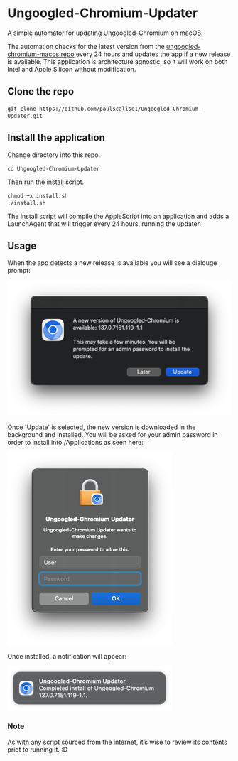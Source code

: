 # Ungoogled-Chromium-Updater

A simple automator for updating Ungoogled-Chromium on macOS.

The automation checks for the latest version from the [ungoogled-chromium-macos repo](https://github.com/ungoogled-software/ungoogled-chromium-macos) every 24 hours and updates the app if a new release is available.
This application is architecture agnostic, so it will work on both Intel and Apple Silicon without modification.

## Clone the repo
```
git clone https://github.com/paulscalise1/Ungoogled-Chromium-Updater.git
```

## Install the application
Change directory into this repo.
```
cd Ungoogled-Chromium-Updater
```
Then run the install script.
```
chmod +x install.sh
./install.sh
```
The install script will compile the AppleScript into an application and adds a LaunchAgent that will trigger every 24 hours, running the updater.

## Usage
When the app detects a new release is available you will see a dialouge prompt:

![Update Dialogue](assets/images/update.png)

Once 'Update' is selected, the new version is downloaded in the background and installed. You will be asked for your admin password in order to install into /Applications as seen here:

![Password Dialogue](assets/images/password.png)

Once installed, a notification will appear:

![Notification](assets/images/notif.png)


### Note
As with any script sourced from the internet, it’s wise to review its contents priot to running it. :D
